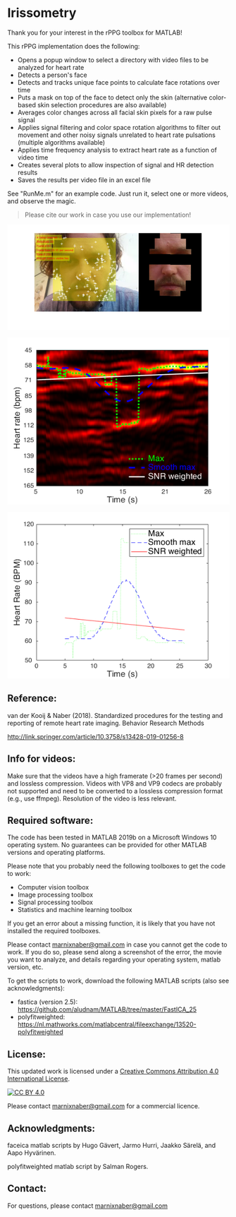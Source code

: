 # Irissometry

Thank you for your interest in the rPPG toolbox for MATLAB!

This rPPG implementation does the following:
- Opens a popup window to select a directory with video files to be analyzed for heart rate
- Detects a person's face
- Detects and tracks unique face points to calculate face rotations over time
- Puts a mask on top of the face to detect only the skin (alternative color-based skin selection procedures are also available)
- Averages color changes across all facial skin pixels for a raw pulse signal
- Applies signal filtering and color space rotation algorithms to filter out movement and other noisy signals unrelated to heart rate pulsations (multiple algorithms available)
- Applies time frequency analysis to extract heart rate as a function of video time 
- Creates several plots to allow inspection of signal and HR detection results
- Saves the results per video file in an excel file

See "RunMe.m" for an example code. Just run it, select one or more videos, and observe the magic.

> Please cite our work in case you use our implementation!

![Example of face detection and tracking](https://github.com/marnixnaber/rPPG/blob/main/images/RPPG_image_output.png)

![Example of time frequency analysis](https://github.com/marnixnaber/rPPG/blob/main/images/RPPG_TFA.png)

![Example of heart rate as a function of video time](https://github.com/marnixnaber/rPPG/blob/main/images/RPPG_HR_time.png)


## Reference:

van der Kooij & Naber (2018). Standardized procedures for the testing and reporting of remote heart rate imaging. Behavior Research Methods

http://link.springer.com/article/10.3758/s13428-019-01256-8


## Info for videos:
Make sure that the videos have a high framerate (>20 frames per second) and lossless compression. Videos with VP8 and VP9 codecs are probably not supported and need to be converted to a lossless compression format (e.g., use ffmpeg). Resolution of the video is less relevant.


## Required software:
The code has been tested in MATLAB 2019b on a Microsoft Windows 10 operating system. No guarantees can be provided for other MATLAB versions and operating platforms.

Please note that you probably need the following toolboxes to get the code to work:
- Computer vision toolbox 
- Image processing toolbox 
- Signal processing toolbox
- Statistics and machine learning toolbox

If you get an error about a missing function, it is likely that you have not installed the required toolboxes.

Please contact marnixnaber@gmail.com in case you cannot get the code to work. 
If you do so, please send along a screenshot of the error, the movie you want to analyze, and details regarding your operating system, matlab version, etc.

To get the scripts to work, download the following MATLAB scripts (also see acknowledgments):

- fastica (version 2.5): https://github.com/aludnam/MATLAB/tree/master/FastICA_25
- polyfitweighted: https://nl.mathworks.com/matlabcentral/fileexchange/13520-polyfitweighted



## License:

This updated work is licensed under a
[Creative Commons Attribution 4.0 International License][cc-by-sa].

[![CC BY 4.0][cc-by-image]][cc-by-sa]

[cc-by-sa]: https://creativecommons.org/licenses/by-nc-sa/4.0/
[cc-by-image]: https://i.creativecommons.org/l/by-nc-nd/4.0/88x31.png
<!-- https://i.creativecommons.org/l/by-nc-nd/4.0/88x31.png -->

Please contact marnixnaber@gmail.com for a commercial licence.


## Acknowledgments:
faceica matlab scripts by Hugo Gävert, Jarmo Hurri, Jaakko Särelä, and Aapo Hyvärinen.

polyfitweighted matlab script by Salman Rogers.

## Contact:
For questions, please contact marnixnaber@gmail.com
